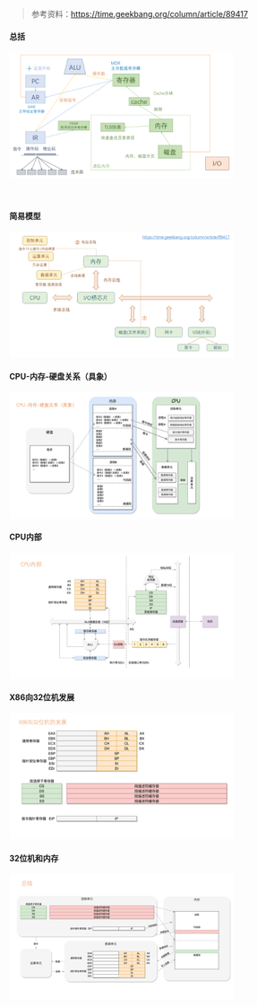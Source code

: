 > 参考资料：<https://time.geekbang.org/column/article/89417>

#### 总括

<img src="../_img/幻灯片6.png" width=400>
<br><br><br>

#### 简易模型

<img src="../_img/幻灯片7.png" width=400>

#### CPU-内存-硬盘关系（具象）

<img src="../_img/幻灯片8.png" width=400>

#### CPU内部

<img src="../_img/幻灯片9.png" width=400>

#### X86向32位机发展

<img src="../_img/幻灯片10.png" width=400>

#### 32位机和内存

<img src="../_img/幻灯片11.png" width=400>
